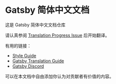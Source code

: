 
# Gatsby 简体中文文档

这是 Gatsby 简体中文文档仓库

请认真参阅 [Translation Progress Issue](https://github.com/gatsbyjs/gatsby-zh-Hans/issues/1) 后开始翻译。

有用的链接：

- [Style Guide](/style-guide.md)
- [Gatsby Translation Guide](https://www.gatsbyjs.org/contributing/gatsby-docs-translation-guide/)
- [Gatsby Discord](https://gatsby.dev/discord)

可以在本文档中自由添加你认为对贡献者有价值的内容。


